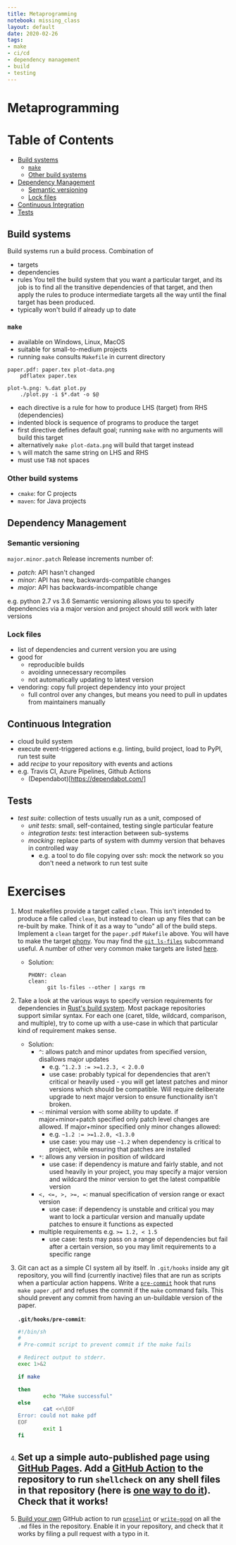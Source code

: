 ```yaml
---
title: Metaprogramming
notebook: missing_class
layout: default
date: 2020-02-26
tags:
- make
- ci/cd
- dependency management
- build
- testing
---
```


# Metaprogramming

[TOC]: #

# Table of Contents
- [Build systems](#build-systems)
  - [`make`](#make)
  - [Other build systems](#other-build-systems)
- [Dependency Management](#dependency-management)
  - [Semantic versioning](#semantic-versioning)
  - [Lock files](#lock-files)
- [Continuous Integration](#continuous-integration)
- [Tests](#tests)


## Build systems

Build systems run a build process.  Combination of
- targets
- dependencies
- rules
You tell the build system that you want a particular target, and its job is to find all
the transitive dependencies of that target, and then apply the rules to produce
intermediate targets all the way until the final target has been produced.
- typically won't build if already up to date

### `make`

- available on Windows, Linux, MacOS
- suitable for small-to-medium projects
- running `make` consults `Makefile` in current directory

```make
paper.pdf: paper.tex plot-data.png
	pdflatex paper.tex 

plot-%.png: %.dat plot.py
	./plot.py -i $*.dat -o $@
```
- each directive is a rule for how to produce LHS (target) from RHS (dependencies)
- indented block is sequence of programs to produce the target
- first directive defines default goal; running `make` with no arguments will build this
  target
- alternatively `make plot-data.png` will build that target instead
- `%` will match the same string on LHS and RHS
- must use `TAB` not spaces

### Other build systems

- `cmake`: for C projects
- `maven`: for Java projects

## Dependency Management

### Semantic versioning

`major.minor.patch`
Release increments number of:
- *patch*: API hasn't changed
- *minor*: API has new, backwards-compatible changes
- *major*: API has backwards-incompatible change

e.g. python 2.7 vs 3.6
Semantic versioning allows you to specify dependencies via a major version and project
should still work with later versions

### Lock files

- list of dependencies and current version you are using
- good for
  - reproducible builds
  - avoiding unnecessary recompiles
  - not automatically updating to latest version
- vendoring: copy full project dependency into your project
  - full control over any changes, but means you need to pull in updates from
    maintainers manually

## Continuous Integration

- cloud build system
- execute event-triggered actions e.g. linting, build project, load to PyPI, run test
  suite
- add _recipe_ to your repository with events and actions
- e.g. Travis CI, Azure Pipelines, Github Actions
  - (Dependabot)[https://dependabot.com/]

## Tests

- *test suite*: collection of tests usually run as a unit, composed of
  - *unit tests*: small, self-contained, testing single particular feature
  - *integration tests*: test interaction between sub-systems
  - *mocking*: replace parts of system with dummy version that behaves in controlled way
    - e.g. a tool to do file copying over ssh: mock the network so you don't need a
      network to run test suite

# Exercises

 1. Most makefiles provide a target called `clean`. This isn't intended
    to produce a file called `clean`, but instead to clean up any files
    that can be re-built by make. Think of it as a way to "undo" all of
    the build steps. Implement a `clean` target for the `paper.pdf`
    `Makefile` above. You will have to make the target
    [phony](https://www.gnu.org/software/make/manual/html_node/Phony-Targets.html).
    You may find the [`git
    ls-files`](https://git-scm.com/docs/git-ls-files) subcommand useful.
    A number of other very common make targets are listed
    [here](https://www.gnu.org/software/make/manual/html_node/Standard-Targets.html#Standard-Targets).
    - Solution:
      ```
      PHONY: clean
      clean:
            git ls-files --other | xargs rm  
      ```
 2. Take a look at the various ways to specify version requirements for
    dependencies in [Rust's build
    system](https://doc.rust-lang.org/cargo/reference/specifying-dependencies.html).
    Most package repositories support similar syntax. For each one
    (caret, tilde, wildcard, comparison, and multiple), try to come up
    with a use-case in which that particular kind of requirement makes
    sense.
    - Solution:
        - `^`: allows patch and minor updates from specified version, disallows major updates
            - e.g. `^1.2.3 := >=1.2.3, < 2.0.0`
            - use case: probably typical for dependencies that aren't critical or heavily used - you will get latest patches and minor versions which should be compatible.  Will require deliberate upgrade to next major version to ensure functionality isn't broken.
        - `~`: minimal version with some ability to update.  if major+minor+patch specified only patch level changes are allowed.  If major+minor specified only minor changes allowed:
            - e.g. `~1.2 := >=1.2.0, <1.3.0`
            - use case: you may use `~1.2` when dependency is critical to project, while ensuring that patches are installed
        - `*`: allows any version in position of wildcard
            - use case: if dependency is mature and fairly stable, and not used heavily in your project, you may specify a major version and wildcard the minor version to get the latest compatible version
        - `<, <=, >, >=, =`: manual specification of version range or exact version
            - use case: if dependency is unstable and critical you may want to lock a particular version and manually update patches to ensure it functions as expected
       - multiple requirements e.g. `>= 1.2, < 1.5`
            - use case: tests may pass on a range of dependencies but fail after a certain version, so you may limit requirements to a specific range
 3. Git can act as a simple CI system all by itself. In `.git/hooks`
    inside any git repository, you will find (currently inactive) files
    that are run as scripts when a particular action happens. Write a
    [`pre-commit`](https://git-scm.com/docs/githooks#_pre_commit) hook
    that runs `make paper.pdf` and refuses the commit if the `make`
    command fails. This should prevent any commit from having an
        un-buildable version of the paper.

     **`.git/hooks/pre-commit`**:
     ``` bash
     #!/bin/sh
     #
     # Pre-commit script to prevent commit if the make fails
     
     # Redirect output to stderr.
     exec 1>&2
     
     if make
     
     then
             echo "Make successful"
     else
             cat <<\EOF
     Error: could not make pdf
     EOF
             exit 1
     fi   
     ```
 4. Set up a simple auto-published page using [GitHub
    Pages](https://help.github.com/en/actions/automating-your-workflow-with-github-actions).
    Add a [GitHub Action](https://github.com/features/actions) to the
    repository to run `shellcheck` on any shell files in that
    repository (here is [one way to do
    it](https://github.com/marketplace/actions/shellcheck)). Check that
    it works!
    - 
 5. [Build your
    own](https://help.github.com/en/actions/automating-your-workflow-with-github-actions/building-actions)
    GitHub action to run [`proselint`](http://proselint.com/) or
    [`write-good`](https://github.com/btford/write-good) on all the
    `.md` files in the repository. Enable it in your repository, and
    check that it works by filing a pull request with a typo in it.
